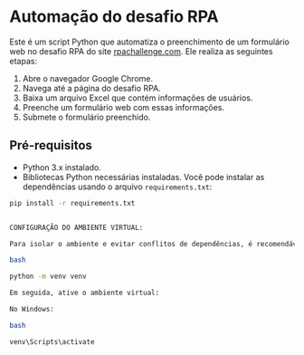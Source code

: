 # Automação do desafio RPA

Este é um script Python que automatiza o preenchimento de um formulário web no desafio RPA do site [rpachallenge.com](https://www.rpachallenge.com/). Ele realiza as seguintes etapas:

1. Abre o navegador Google Chrome.
2. Navega até a página do desafio RPA.
3. Baixa um arquivo Excel que contém informações de usuários.
4. Preenche um formulário web com essas informações.
5. Submete o formulário preenchido.

## Pré-requisitos

- Python 3.x instalado.
- Bibliotecas Python necessárias instaladas. Você pode instalar as dependências usando o arquivo `requirements.txt`:

```bash
pip install -r requirements.txt


CONFIGURAÇÃO DO AMBIENTE VIRTUAL:

Para isolar o ambiente e evitar conflitos de dependências, é recomendável criar um ambiente virtual. Você pode fazer isso executando os seguintes comandos:

bash

python -m venv venv

Em seguida, ative o ambiente virtual:

No Windows:

bash

venv\Scripts\activate


